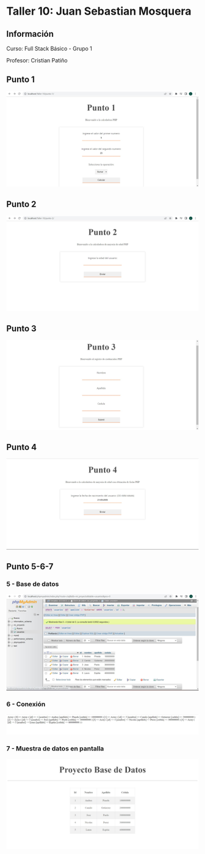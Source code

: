 <h1>Taller 10: Juan Sebastian Mosquera</h1>

<h2>Información</h2>
<p>Curso: Full Stack Básico - Grupo 1 </p>
<p>Profesor: Cristian Patiño</p>

<h2>Punto 1</h2>
<img src="./public/images/punto1.jpg" alt="php">

<h2>Punto 2</h2>
<img src="./public/images/punto2.jpg" alt="php">

<h2>Punto 3</h2>
<img src="./public/images/punto3.jpg" alt="php">

<h2>Punto 4</h2>
<img src="./public/images/punto4.jpg" alt="php">

<h2>Punto 5-6-7</h2>
<h3>5 - Base de datos</h3>
<img src="./public/images/mysql.jpg" alt="mysql">

<h3>6 - Conexión</h3>
<img src="./public/images/punto6.jpg" alt="connection">

<h3>7 - Muestra de datos en pantalla</h3>
<img src="./public/images/table.jpg" alt="datos">